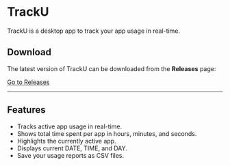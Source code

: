 # TrackU

TrackU is a desktop app to track your app usage in real-time.

## Download

The latest version of TrackU can be downloaded from the **Releases** page:

[Go to Releases](https://github.com/VioletCoode/TrackU/releases)

---

## Features

- Tracks active app usage in real-time.
- Shows total time spent per app in hours, minutes, and seconds.
- Highlights the currently active app.
- Displays current DATE, TIME, and DAY.
- Save your usage reports as CSV files.
